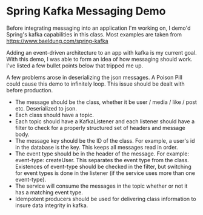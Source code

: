 # Spring Kafka Messaging Demo

Before integrating messaging into an application I'm working on, I demo'd Spring's kafka capabilities in this class. Most examples are taken from
https://www.baeldung.com/spring-kafka

Adding an event-driven architecture to an app with kafka is my current goal. With this demo, I was able to form an idea of how messaging should work. I've listed a few bullet points below that tripped me up.

A few problems arose in deserializing the json messages. A Poison Pill could cause this demo to infinitely loop. This issue should be dealt with before production.

* The message should be the class, whether it be user / media / like / post etc. Deserialized to json.
* Each class should have a topic.
* Each topic should have a KafkaListener and each listener should have a filter to check for a properly structured set of headers and message body.
* The message key should be the ID of the class. For example, a user's id in the database is the key. This keeps all messages read in order.
* The event type should be in the header of the message. For example: event-type: createUser. This separates the event type from the class. Existences of event-type should be checked in the filter, but switching for event types is done in the listener (if the service uses more than one event-type).
* The service will consume the messages in the topic whether or not it has a matching event type.
* Idempotent producers should be used for delivering class information to insure data integrity in kafka.
